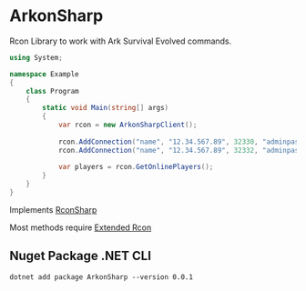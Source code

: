 # ArkonSharp

Rcon Library to work with Ark Survival Evolved commands.


```csharp
using System;

namespace Example
{
    class Program
    {
        static void Main(string[] args)
        {
            var rcon = new ArkonSharpClient();
            
            rcon.AddConnection("name", "12.34.567.89", 32330, "adminpass", 3)
            rcon.AddConnection("name", "12.34.567.89", 32332, "adminpass", 3)
            
            var players = rcon.GetOnlinePlayers();
        }
    }
}
```
Implements [RconSharp](https://github.com/stefanodriussi/rconsharp)

Most methods require [Extended Rcon](https://arkserverapi.com/index.php?resources/extended-rcon.5/)

## Nuget Package .NET CLI
```cli
dotnet add package ArkonSharp --version 0.0.1
```
